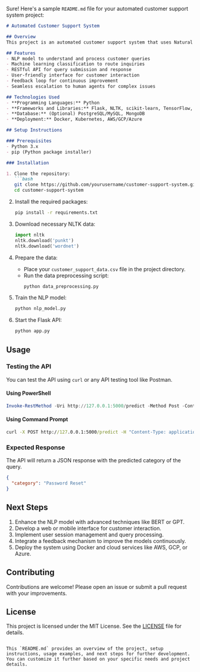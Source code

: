 Sure! Here's a sample `README.md` file for your automated customer support system project:

```markdown
# Automated Customer Support System

## Overview
This project is an automated customer support system that uses Natural Language Processing (NLP) and Machine Learning to handle and respond to customer inquiries in real-time. The system is designed to understand customer queries, provide relevant information, and escalate issues to human agents when necessary.

## Features
- NLP model to understand and process customer queries
- Machine learning classification to route inquiries
- RESTful API for query submission and response
- User-friendly interface for customer interaction
- Feedback loop for continuous improvement
- Seamless escalation to human agents for complex issues

## Technologies Used
- **Programming Languages:** Python
- **Frameworks and Libraries:** Flask, NLTK, scikit-learn, TensorFlow, joblib
- **Database:** (Optional) PostgreSQL/MySQL, MongoDB
- **Deployment:** Docker, Kubernetes, AWS/GCP/Azure

## Setup Instructions

### Prerequisites
- Python 3.x
- pip (Python package installer)

### Installation

1. Clone the repository:
   ```bash
   git clone https://github.com/yourusername/customer-support-system.git
   cd customer-support-system
   ```

2. Install the required packages:
   ```bash
   pip install -r requirements.txt
   ```

3. Download necessary NLTK data:
   ```python
   import nltk
   nltk.download('punkt')
   nltk.download('wordnet')
   ```

4. Prepare the data:
   - Place your `customer_support_data.csv` file in the project directory.
   - Run the data preprocessing script:
     ```bash
     python data_preprocessing.py
     ```

5. Train the NLP model:
   ```bash
   python nlp_model.py
   ```

6. Start the Flask API:
   ```bash
   python app.py
   ```

## Usage

### Testing the API

You can test the API using `curl` or any API testing tool like Postman.

#### Using PowerShell
```powershell
Invoke-RestMethod -Uri http://127.0.0.1:5000/predict -Method Post -ContentType "application/json" -Body '{"query": "How can I reset my password?"}'
```

#### Using Command Prompt
```cmd
curl -X POST http://127.0.0.1:5000/predict -H "Content-Type: application/json" -d "{\"query\": \"How can I reset my password?\"}"
```

### Expected Response
The API will return a JSON response with the predicted category of the query.

```json
{
  "category": "Password Reset"
}
```

## Next Steps
1. Enhance the NLP model with advanced techniques like BERT or GPT.
2. Develop a web or mobile interface for customer interaction.
3. Implement user session management and query processing.
4. Integrate a feedback mechanism to improve the models continuously.
5. Deploy the system using Docker and cloud services like AWS, GCP, or Azure.

## Contributing
Contributions are welcome! Please open an issue or submit a pull request with your improvements.

## License
This project is licensed under the MIT License. See the [LICENSE](LICENSE) file for details.
```

This `README.md` provides an overview of the project, setup instructions, usage examples, and next steps for further development. You can customize it further based on your specific needs and project details.
